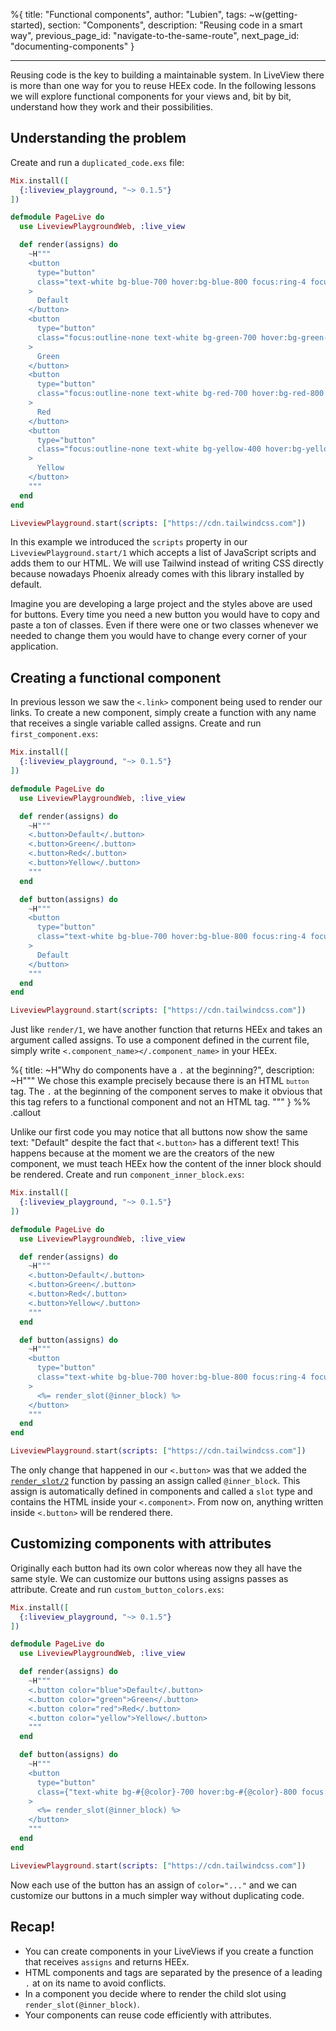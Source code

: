 %{
title: "Functional components",
author: "Lubien",
tags: ~w(getting-started),
section: "Components",
description: "Reusing code in a smart way",
previous_page_id: "navigate-to-the-same-route",
next_page_id: "documenting-components"
}

---

Reusing code is the key to building a maintainable system. In LiveView there is more than one way for you to reuse HEEx code. In the following lessons we will explore functional components for your views and, bit by bit, understand how they work and their possibilities.

## Understanding the problem

Create and run a `duplicated_code.exs` file:

```elixir
Mix.install([
  {:liveview_playground, "~> 0.1.5"}
])

defmodule PageLive do
  use LiveviewPlaygroundWeb, :live_view

  def render(assigns) do
    ~H"""
    <button
      type="button"
      class="text-white bg-blue-700 hover:bg-blue-800 focus:ring-4 focus:ring-blue-300 font-medium rounded-lg text-sm px-5 py-2.5 me-2 mb-2 dark:bg-blue-600 dark:hover:bg-blue-700 focus:outline-none dark:focus:ring-blue-800"
    >
      Default
    </button>
    <button
      type="button"
      class="focus:outline-none text-white bg-green-700 hover:bg-green-800 focus:ring-4 focus:ring-green-300 font-medium rounded-lg text-sm px-5 py-2.5 me-2 mb-2 dark:bg-green-600 dark:hover:bg-green-700 dark:focus:ring-green-800"
    >
      Green
    </button>
    <button
      type="button"
      class="focus:outline-none text-white bg-red-700 hover:bg-red-800 focus:ring-4 focus:ring-red-300 font-medium rounded-lg text-sm px-5 py-2.5 me-2 mb-2 dark:bg-red-600 dark:hover:bg-red-700 dark:focus:ring-red-900"
    >
      Red
    </button>
    <button
      type="button"
      class="focus:outline-none text-white bg-yellow-400 hover:bg-yellow-500 focus:ring-4 focus:ring-yellow-300 font-medium rounded-lg text-sm px-5 py-2.5 me-2 mb-2 dark:focus:ring-yellow-900"
    >
      Yellow
    </button>
    """
  end
end

LiveviewPlayground.start(scripts: ["https://cdn.tailwindcss.com"])
```

In this example we introduced the `scripts` property in our `LiveviewPlayground.start/1` which accepts a list of JavaScript scripts and adds them to our HTML. We will use Tailwind instead of writing CSS directly because nowadays Phoenix already comes with this library installed by default.

Imagine you are developing a large project and the styles above are used for buttons. Every time you need a new button you would have to copy and paste a ton of classes. Even if there were one or two classes whenever we needed to change them you would have to change every corner of your application.

## Creating a functional component

In previous lesson we saw the `<.link>` component being used to render our links. To create a new component, simply create a function with any name that receives a single variable called assigns. Create and run `first_component.exs`:

```elixir
Mix.install([
  {:liveview_playground, "~> 0.1.5"}
])

defmodule PageLive do
  use LiveviewPlaygroundWeb, :live_view

  def render(assigns) do
    ~H"""
    <.button>Default</.button>
    <.button>Green</.button>
    <.button>Red</.button>
    <.button>Yellow</.button>
    """
  end

  def button(assigns) do
    ~H"""
    <button
      type="button"
      class="text-white bg-blue-700 hover:bg-blue-800 focus:ring-4 focus:ring-blue-300 font-medium rounded-lg text-sm px-5 py-2.5 me-2 mb-2 dark:bg-blue-600 dark:hover:bg-blue-700 focus:outline-none dark:focus:ring-blue-800"
    >
      Default
    </button>
    """
  end
end

LiveviewPlayground.start(scripts: ["https://cdn.tailwindcss.com"])
```

Just like `render/1`, we have another function that returns HEEx and takes an argument called assigns. To use a component defined in the current file, simply write `<.component_name></.component_name>` in your HEEx.

%{
title: ~H"Why do components have a <code>.</code> at the beginning?",
description: ~H"""
We chose this example precisely because there is an HTML <code>`button`</code> tag. The <code>.</code> at the beginning of the component serves to make it obvious that this tag refers to a functional component and not an HTML tag.
"""
} %% .callout

Unlike our first code you may notice that all buttons now show the same text: "Default" despite the fact that `<.button>` has a different text! This happens because at the moment we are the creators of the new component, we must teach HEEx how the content of the inner block should be rendered. Create and run `component_inner_block.exs`:

```elixir
Mix.install([
  {:liveview_playground, "~> 0.1.5"}
])

defmodule PageLive do
  use LiveviewPlaygroundWeb, :live_view

  def render(assigns) do
    ~H"""
    <.button>Default</.button>
    <.button>Green</.button>
    <.button>Red</.button>
    <.button>Yellow</.button>
    """
  end

  def button(assigns) do
    ~H"""
    <button
      type="button"
      class="text-white bg-blue-700 hover:bg-blue-800 focus:ring-4 focus:ring-blue-300 font-medium rounded-lg text-sm px-5 py-2.5 me-2 mb-2 dark:bg-blue-600 dark:hover:bg-blue-700 focus:outline-none dark:focus:ring-blue-800"
    >
      <%= render_slot(@inner_block) %>
    </button>
    """
  end
end

LiveviewPlayground.start(scripts: ["https://cdn.tailwindcss.com"])
```

The only change that happened in our `<.button>` was that we added the [`render_slot/2`](https://hexdocs.pm/phoenix_live_view/Phoenix.Component.html#render_slot/2) function by passing an assign called `@inner_block`. This assign is automatically defined in components and called a `slot` type and contains the HTML inside your `<.component>`. From now on, anything written inside `<.button>` will be rendered there.

## Customizing components with attributes

Originally each button had its own color whereas now they all have the same style. We can customize our buttons using assigns passes as attribute. Create and run `custom_button_colors.exs`:

```elixir
Mix.install([
  {:liveview_playground, "~> 0.1.5"}
])

defmodule PageLive do
  use LiveviewPlaygroundWeb, :live_view

  def render(assigns) do
    ~H"""
    <.button color="blue">Default</.button>
    <.button color="green">Green</.button>
    <.button color="red">Red</.button>
    <.button color="yellow">Yellow</.button>
    """
  end

  def button(assigns) do
    ~H"""
    <button
      type="button"
      class={"text-white bg-#{@color}-700 hover:bg-#{@color}-800 focus:ring-4 focus:ring-#{@color}-300 font-medium rounded-lg text-sm px-5 py-2.5 me-2 mb-2 dark:bg-#{@color}-600 dark:hover:bg-#{@color}-700 focus:outline-none dark:focus:ring-#{@color}-800"}
    >
      <%= render_slot(@inner_block) %>
    </button>
    """
  end
end

LiveviewPlayground.start(scripts: ["https://cdn.tailwindcss.com"])
```

Now each use of the button has an assign of `color="..."` and we can customize our buttons in a much simpler way without duplicating code.

## Recap!

- You can create components in your LiveViews if you create a function that receives `assigns` and returns HEEx.
- HTML components and tags are separated by the presence of a leading `.` at on its name to avoid conflicts.
- In a component you decide where to render the child slot using `render_slot(@inner_block)`.
- Your components can reuse code efficiently with attributes.
